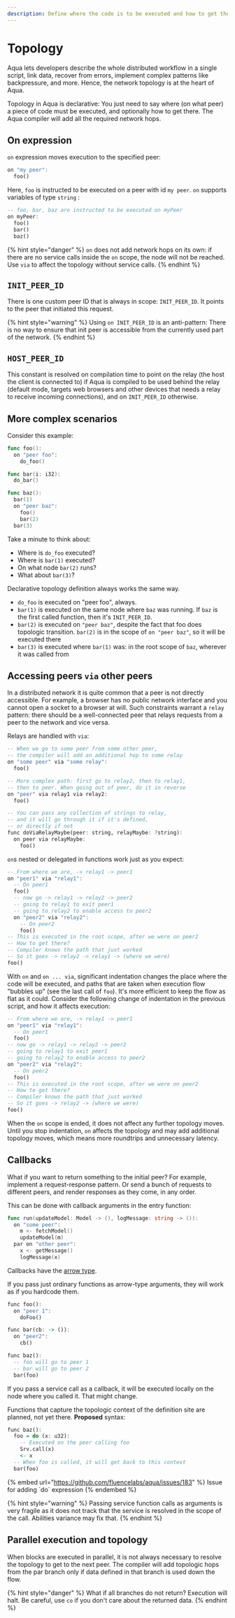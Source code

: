```yaml
---
description: Define where the code is to be executed and how to get there
---
```


# Topology

Aqua lets developers describe the whole distributed workflow in a single script, link data, recover from errors, implement complex patterns like backpressure, and more. Hence, the network topology is at the heart of Aqua.

Topology in Aqua is declarative: You just need to say where (on what peer) a piece of code must be executed, and optionally how to get there. The Aqua compiler will add all the required network hops.

## On expression

`on` expression moves execution to the specified peer:

```haskell
on "my peer":
  foo()
```

Here, `foo` is instructed to be executed on a peer with id `my peer`. `on` supports variables of type `string` :

```haskell
-- foo, bar, baz are instructed to be executed on myPeer
on myPeer:
  foo()
  bar()
  baz()
```

{% hint style="danger" %}
`on` does not add network hops on its own: if there are no service calls inside the `on` scope, the node will not be reached. Use `via` to affect the topology without service calls.
{% endhint %}

## `INIT_PEER_ID`

There is one custom peer ID that is always in scope: `INIT_PEER_ID`. It points to the peer that initiated this request.

{% hint style="warning" %}
Using `on INIT_PEER_ID` is an anti-pattern: There is no way to ensure that init peer is accessible from the currently used part of the network.
{% endhint %}

## `HOST_PEER_ID`

This constant is resolved on compilation time to point on the relay (the host the client is connected to) if Aqua is compiled to be used behind the relay (default mode, targets web browsers and other devices that needs a relay to receive incoming connections), and on `INIT_PEER_ID` otherwise.

## More complex scenarios

Consider this example:

```go
func foo():
  on "peer foo":
    do_foo()

func bar(i: i32):
  do_bar()

func baz():
  bar(1)
  on "peer baz":
    foo()
    bar(2)
  bar(3)
```

Take a minute to think about:

* Where is `do_foo` executed?
* Where is `bar(1)` executed?
* On what node `bar(2)` runs?
* What about `bar(3)`?

Declarative topology definition always works the same way.

* `do_foo` is executed on "peer foo", always.
* `bar(1)` is executed on the same node where `baz` was running. If `baz` is the first called function, then it's `INIT_PEER_ID`.
* `bar(2)` is executed on `"peer baz"`, despite the fact that foo does topologic transition. `bar(2)` is in the scope of `on "peer baz"`, so it will be executed there
* `bar(3)` is executed where `bar(1)` was: in the root scope of `baz`, wherever it was called from

## Accessing peers `via` other peers

In a distributed network it is quite common that a peer is not directly accessible. For example, a browser has no public network interface and you cannot open a socket to a browser at will. Such constraints warrant a `relay` pattern: there should be a well-connected peer that relays requests from a peer to the network and vice versa.

Relays are handled with `via`:

```haskell
-- When we go to some peer from some other peer,
-- the compiler will add an additional hop to some relay
on "some peer" via "some relay":
  foo()

-- More complex path: first go to relay2, then to relay1,
-- then to peer. When going out of peer, do it in reverse  
on "peer" via relay1 via relay2:
  foo()

-- You can pass any collection of strings to relay,
-- and it will go through it if it's defined,
-- or directly if not  
func doViaRelayMaybe(peer: string, relayMaybe: ?string):
  on peer via relayMaybe:
    foo()
```

`on`s nested or delegated in functions work just as you expect:

```haskell
-- From where we are, -> relay1 -> peer1
on "peer1" via "relay1":
  -- On peer1
  foo()
  -- now go -> relay1 -> relay2 -> peer2
  -- going to relay1 to exit peer1
  -- going to relay2 to enable access to peer2
  on "peer2" via "relay2":
    -- On peer2
    foo()
-- This is executed in the root scope, after we were on peer2
-- How to get there?
-- Compiler knows the path that just worked
-- So it goes -> relay2 -> relay1 -> (where we were)
foo()
```

With `on` and `on ... via`, significant indentation changes the place where the code will be executed, and paths that are taken when execution flow "bubbles up" (see the last call of `foo`). It's more efficient to keep the flow as flat as it could. Consider the following change of indentation in the previous script, and how it affects execution:

```haskell
-- From where we are, -> relay1 -> peer1
on "peer1" via "relay1":
  -- On peer1
  foo()
-- now go -> relay1 -> relay2 -> peer2
-- going to relay1 to exit peer1
-- going to relay2 to enable access to peer2
on "peer2" via "relay2":
  -- On peer2
  foo()
-- This is executed in the root scope, after we were on peer2
-- How to get there?
-- Compiler knows the path that just worked
-- So it goes -> relay2 -> (where we were)
foo()
```

When the `on` scope is ended, it does not affect any further topology moves. Until you stop indentation, `on` affects the topology and may add additional topology moves, which means more roundtrips and unnecessary latency.

## Callbacks

What if you want to return something to the initial peer? For example, implement a request-response pattern. Or send a bunch of requests to different peers, and render responses as they come, in any order.

This can be done with callback arguments in the entry function:

```go
func run(updateModel: Model -> (), logMessage: string -> ()):
  on "some peer":
    m <- fetchModel()
    updateModel(m)
  par on "other peer":
    x <- getMessage()
    logMessage(x)
```

Callbacks have the [arrow type](types.md#arrow-types).

If you pass just ordinary functions as arrow-type arguments, they will work as if you hardcode them.

```haskell
func foo():
  on "peer 1":
    doFoo()

func bar(cb: -> ()):
  on "peer2":
    cb()

func baz():
  -- foo will go to peer 1
  -- bar will go to peer 2
  bar(foo)
```

If you pass a service call as a callback, it will be executed locally on the node where you called it. That might change.

Functions that capture the topologic context of the definition site are planned, not yet there. **Proposed** syntax:

```haskell
func baz():
  foo = do (x: u32):
    -- Executed on the peer calling foo
    Srv.call(x)
    <- x
  -- When foo is called, it will get back to this context
  bar(foo)
```

{% embed url="https://github.com/fluencelabs/aqua/issues/183" %}
Issue for adding \`do\` expression
{% endembed %}

{% hint style="warning" %}
Passing service function calls as arguments is very fragile as it does not track that the service is resolved in the scope of the call. Abilities variance may fix that.
{% endhint %}

## Parallel execution and topology

When blocks are executed in parallel, it is not always necessary to resolve the topology to get to the next peer. The compiler will add topologic hops from the par branch only if data defined in that branch is used down the flow.

{% hint style="danger" %}
What if all branches do not return? Execution will halt. Be careful, use `co` if you don't care about the returned data.
{% endhint %}
